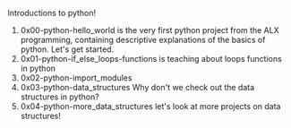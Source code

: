Introductions to python!
1. 0x00-python-hello_world is the very first python project from the ALX programming, containing descriptive explanations of the basics of python. Let's get started.
2. 0x01-python-if_else_loops-functions is teaching about loops functions in python
3. 0x02-python-import_modules
4. 0x03-python-data_structures Why don't we check out the data structures in python?
5. 0x04-python-more_data_structures let's look at more projects on data structures!

